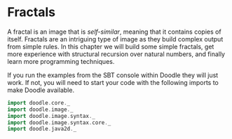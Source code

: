 # Fractals

A fractal is an image that is *self-similar*, meaning that it contains copies of itself. Fractals are an intriguing type of image as they build complex output from simple rules. In this chapter we will build some simple fractals, get more experience with structural recursion over natural numbers, and finally learn more programming techniques.

<div class="callout callout-info">
If you run the examples from the SBT console within Doodle they will just work. If not, you will need to start your code with the following imports to make Doodle available.

```scala mdoc:silent
import doodle.core._
import doodle.image._
import doodle.image.syntax._
import doodle.image.syntax.core._
import doodle.java2d._
```
</div>
